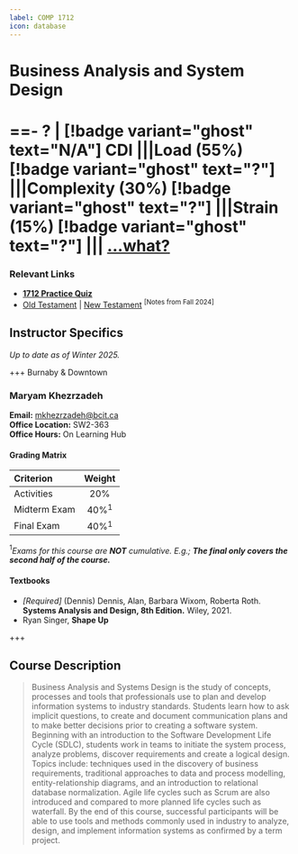 ```yaml
---
label: COMP 1712
icon: database
---
```

# Business Analysis and System Design
==- ? | [!badge variant="ghost" text="N/A"] CDI
|||Load (55%)
[!badge variant="ghost" text="?"]
|||Complexity (30%)
[!badge variant="ghost" text="?"]
|||Strain (15%)
[!badge variant="ghost" text="?"]
|||
[...what?](/cdi)
===

### Relevant Links

* **[1712 Practice Quiz](https://quiz.comp1712.ca/)**
* [Old Testament](https://docs.google.com/document/d/1MOVpEVdHEbigwvpJk2h_6VJ49L0uOAlseSyCwteGMNc/edit?usp=sharing) | [New Testament](https://docs.google.com/document/d/1te3-P5Rm_u4fdDsJFVOWigXhoSgLdk8tMQN2CvaR7pk/edit?usp=sharing) <sup>[Notes from Fall 2024]</sup>

## Instructor Specifics
*Up to date as of Winter 2025.*

+++ Burnaby & Downtown
### Maryam Khezrzadeh

**Email:**              mkhezrzadeh@bcit.ca\
**Office Location:**    SW2-363\
**Office Hours:** On Learning Hub

#### Grading Matrix

| Criterion                  | Weight
| :---                       | :---:
| Activities                 | 20%
| Midterm Exam               | 40%$^1$
| Final Exam                 | 40%$^1$

$^1$*Exams for this course are **NOT** cumulative. E.g.; **The final only covers the second half of the course.***

#### Textbooks

* *[Required]* (Dennis) Dennis, Alan, Barbara Wixom, Roberta Roth. **Systems Analysis and Design, 8th Edition.** Wiley, 2021.
* Ryan Singer, **Shape Up**

+++

## Course Description
> Business Analysis and Systems Design is the study of concepts, processes and tools that professionals use to plan and develop information systems to industry standards. Students learn how to ask implicit questions, to create and document communication plans and to make better decisions prior to creating a software system. Beginning with an introduction to the Software Development Life Cycle (SDLC), students work in teams to initiate the system process, analyze problems, discover requirements and create a logical design. Topics include: techniques used in the discovery of business requirements, traditional approaches to data and process modelling, entity-relationship diagrams, and an introduction to relational database normalization. Agile life cycles such as Scrum are also introduced and compared to more planned life cycles such as waterfall. By the end of this course, successful participants will be able to use tools and methods commonly used in industry to analyze, design, and implement information systems as confirmed by a term project.